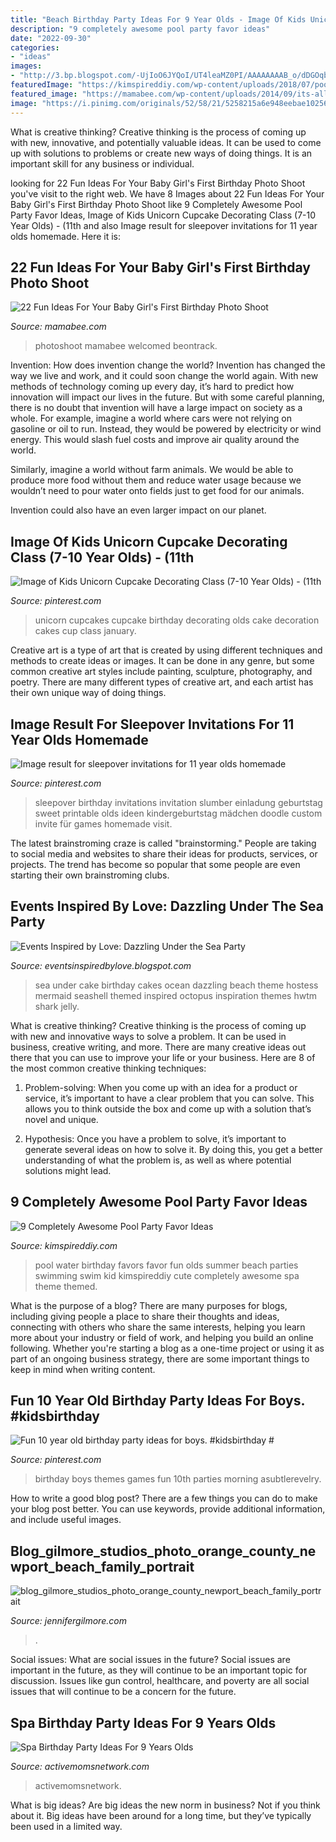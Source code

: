 ```yaml
---
title: "Beach Birthday Party Ideas For 9 Year Olds - Image Of Kids Unicorn Cupcake Decorating Class (7-10 Year Olds)"
description: "9 completely awesome pool party favor ideas"
date: "2022-09-30"
categories:
- "ideas"
images:
- "http://3.bp.blogspot.com/-UjIoO6JYQoI/UT4leaMZ0PI/AAAAAAAAB_o/dDGOqbCpxqk/s1600/under-the-sea-cake.jpg"
featuredImage: "https://kimspireddiy.com/wp-content/uploads/2018/07/pool-party-favors-for-10-year-olds.jpg"
featured_image: "https://mamabee.com/wp-content/uploads/2014/09/its-all-mine.jpg"
image: "https://i.pinimg.com/originals/52/58/21/5258215a6e948eebae10256c5aaf05dd.jpg"
---
```



What is creative thinking?
Creative thinking is the process of coming up with new, innovative, and potentially valuable ideas. It can be used to come up with solutions to problems or create new ways of doing things. It is an important skill for any business or individual.

	

		
looking for 22 Fun Ideas For Your Baby Girl&#039;s First Birthday Photo Shoot you've visit to the right web. We have 8 Images about 22 Fun Ideas For Your Baby Girl&#039;s First Birthday Photo Shoot like 9 Completely Awesome Pool Party Favor Ideas, Image of Kids Unicorn Cupcake Decorating Class (7-10 Year Olds) - (11th and also Image result for sleepover invitations for 11 year olds homemade. Here it is:
		
    
## 22 Fun Ideas For Your Baby Girl&#039;s First Birthday Photo Shoot

<img loading=lazy src="https://mamabee.com/wp-content/uploads/2014/09/its-all-mine.jpg" onerror="this.onerror=null;this.src='https://tse3.mm.bing.net/th?id=OIP.wTy0Pi_t3A35mlabD3fnhQHaE7&amp;pid=15.1';" alt="22 Fun Ideas For Your Baby Girl&#039;s First Birthday Photo Shoot">

_Source: mamabee.com_

>photoshoot mamabee welcomed beontrack. 

	

Invention: How does invention change the world?
Invention has changed the way we live and work, and it could soon change the world again. With new methods of technology coming up every day, it’s hard to predict how innovation will impact our lives in the future. But with some careful planning, there is no doubt that invention will have a large impact on society as a whole. 
For example, imagine a world where cars were not relying on gasoline or oil to run. Instead, they would be powered by electricity or wind energy. This would slash fuel costs and improve air quality around the world. 

Similarly, imagine a world without farm animals. We would be able to produce more food without them and reduce water usage because we wouldn’t need to pour water onto fields just to get food for our animals. 

 Invention could also have an even larger impact on our planet.

    
## Image Of Kids Unicorn Cupcake Decorating Class (7-10 Year Olds) - (11th

<img loading=lazy src="https://i.pinimg.com/736x/93/22/35/93223579fb77f9c6ebc1ed816a67560a.jpg" onerror="this.onerror=null;this.src='https://tse2.mm.bing.net/th?id=OIP.acPvUtXwEF9L-9rnNr6ItgHaJ3&amp;pid=15.1';" alt="Image of Kids Unicorn Cupcake Decorating Class (7-10 Year Olds) - (11th">

_Source: pinterest.com_

>unicorn cupcakes cupcake birthday decorating olds cake decoration cakes cup class january. 

	

Creative art is a type of art that is created by using different techniques and methods to create ideas or images. It can be done in any genre, but some common creative art styles include painting, sculpture, photography, and poetry. There are many different types of creative art, and each artist has their own unique way of doing things.

    
## Image Result For Sleepover Invitations For 11 Year Olds Homemade

<img loading=lazy src="https://i.pinimg.com/736x/c6/30/4f/c6304f930213ab9fcde43d319f2c46e1.jpg" onerror="this.onerror=null;this.src='https://tse4.mm.bing.net/th?id=OIP.4iVNORKOb7p8rkcdKA-RzQHaKX&amp;pid=15.1';" alt="Image result for sleepover invitations for 11 year olds homemade">

_Source: pinterest.com_

>sleepover birthday invitations invitation slumber einladung geburtstag sweet printable olds ideen kindergeburtstag mädchen doodle custom invite für games homemade visit. 

	

The latest brainstroming craze is called "brainstorming." People are taking to social media and websites to share their ideas for products, services, or projects. The trend has become so popular that some people are even starting their own brainstroming clubs.

    
## Events Inspired By Love: Dazzling Under The Sea Party

<img loading=lazy src="http://3.bp.blogspot.com/-UjIoO6JYQoI/UT4leaMZ0PI/AAAAAAAAB_o/dDGOqbCpxqk/s1600/under-the-sea-cake.jpg" onerror="this.onerror=null;this.src='https://tse3.mm.bing.net/th?id=OIP.qnrsDRh1byaXsxCfELh2TgHaKz&amp;pid=15.1';" alt="Events Inspired by Love: Dazzling Under the Sea Party">

_Source: eventsinspiredbylove.blogspot.com_

>sea under cake birthday cakes ocean dazzling beach theme hostess mermaid seashell themed inspired octopus inspiration themes hwtm shark jelly. 

	

What is creative thinking?
Creative thinking is the process of coming up with new and innovative ways to solve a problem. It can be used in business, creative writing, and more. There are many creative ideas out there that you can use to improve your life or your business. Here are 8 of the most common creative thinking techniques:
1. Problem-solving: When you come up with an idea for a product or service, it’s important to have a clear problem that you can solve. This allows you to think outside the box and come up with a solution that’s novel and unique.

2. Hypothesis: Once you have a problem to solve, it’s important to generate several ideas on how to solve it. By doing this, you get a better understanding of what the problem is, as well as where potential solutions might lead.

    
## 9 Completely Awesome Pool Party Favor Ideas

<img loading=lazy src="https://kimspireddiy.com/wp-content/uploads/2018/07/pool-party-favors-for-10-year-olds.jpg" onerror="this.onerror=null;this.src='https://tse2.mm.bing.net/th?id=OIP.7WFaP2f8mQ-SX5tASCyV3AAAAA&amp;pid=15.1';" alt="9 Completely Awesome Pool Party Favor Ideas">

_Source: kimspireddiy.com_

>pool water birthday favors favor fun olds summer beach parties swimming swim kid kimspireddiy cute completely awesome spa theme themed. 

	

What is the purpose of a blog?
There are many purposes for blogs, including giving people a place to share their thoughts and ideas, connecting with others who share the same interests, helping you learn more about your industry or field of work, and helping you build an online following. Whether you're starting a blog as a one-time project or using it as part of an ongoing business strategy, there are some important things to keep in mind when writing content.

    
## Fun 10 Year Old Birthday Party Ideas For Boys. #kidsbirthday #

<img loading=lazy src="https://i.pinimg.com/originals/52/58/21/5258215a6e948eebae10256c5aaf05dd.jpg" onerror="this.onerror=null;this.src='https://tse4.mm.bing.net/th?id=OIP.QRDKox6cpgl2sMhxiVaD7AHaLG&amp;pid=15.1';" alt="Fun 10 year old birthday party ideas for boys. #kidsbirthday #">

_Source: pinterest.com_

>birthday boys themes games fun 10th parties morning asubtlerevelry. 

	

How to write a good blog post?
There are a few things you can do to make your blog post better. You can use keywords, provide additional information, and include useful images.

    
## Blog_gilmore_studios_photo_orange_county_newport_beach_family_portrait

<img loading=lazy src="https://jennifergilmore.com/blog/wp-content/uploads/2014/05/blog_gilmore_studios_photo_orange_county_newport_beach_family_portrait_cake_smash_outdoor_one_yr_old_boy_cowboy_boots_spencer_3(pp_w768_h548).jpg" onerror="this.onerror=null;this.src='https://tse1.mm.bing.net/th?id=OIP.ys3ZeriDRgHo9ahzQ9iejAHaFS&amp;pid=15.1';" alt="blog_gilmore_studios_photo_orange_county_newport_beach_family_portrait">

_Source: jennifergilmore.com_

>. 

	

Social issues: What are social issues in the future?
Social issues are important in the future, as they will continue to be an important topic for discussion. Issues like gun control, healthcare, and poverty are all social issues that will continue to be a concern for the future.

    
## Spa Birthday Party Ideas For 9 Years Olds

<img loading=lazy src="https://www.activemomsnetwork.com/wp-content/uploads/2020/08/Spa-birthday-party-696x464.jpg" onerror="this.onerror=null;this.src='https://tse2.mm.bing.net/th?id=OIP.-zbw2PMjjJcrHdLDNF3JWgHaE8&amp;pid=15.1';" alt="Spa Birthday Party Ideas For 9 Years Olds">

_Source: activemomsnetwork.com_

>activemomsnetwork. 

	

What is big ideas?
Are big ideas the new norm in business? Not if you think about it. Big ideas have been around for a long time, but they’ve typically been used in a limited way.


